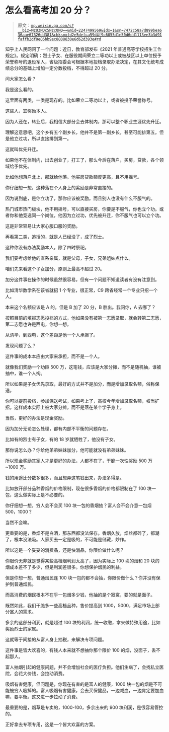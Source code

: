 # 怎么看高考加 20 分？

> 原文：[`mp.weixin.qq.com/s?__biz=MzU3NDc5Nzc0NQ==&mid=2247499569&idx=1&sn=7472c58a7d899bea636aae67326dd381&chksm=fd2e5defca59d4f9c6055d1e50d6dd1113ee3b3d91faffb2df8e86bb9ec8808830e6d62d393e#rd`](http://mp.weixin.qq.com/s?__biz=MzU3NDc5Nzc0NQ==&mid=2247499569&idx=1&sn=7472c58a7d899bea636aae67326dd381&chksm=fd2e5defca59d4f9c6055d1e50d6dd1113ee3b3d91faffb2df8e86bb9ec8808830e6d62d393e#rd)

知乎上人民网问了一个问题：近日，教育部发布《2021 年普通高等学校招生工作规定》。规定明确：烈士子女、在服役期间荣立二等功以上或被战区以上单位授予荣誉称号的退役军人，省级招委会可根据本地投档录取办法决定，在其文化统考成绩总分的基础上增加一定分数投档，不得超过 20 分。

问大家怎么看？ 

我是这么看的。

这里面有两类，一类是现存的。比如荣立二等功以上，或者被授予荣誉称号。 

这些人，宜奖励本人。

因为人还在，转业后，我相信大部分会去体制内，那可以整个职业生涯优先升迁。 

理解这意思吧，这个乡有五个副乡长，他并不是第一副乡长，甚至可能排第五。但是他立过功，所以直接排到第一。

这就叫优先升迁。

如果他不在体制内，出去创业了，打工了，那么今后在落户，买房，贷款，各个领域给予优先。 

比如他想落户北上，那就给他落。他买房贷款额度更高，且不用摇号。 

你仔细想一想，这种落在个人身上的奖励是非常直接的。 

因为说到底，是你立功了，那你应该被奖励。而且别人也没有什么不服气的。 

热门城市热门板块，他不用摇号，可以直接买房，你要是不服气，你也立个功。或者你和他竞选同一个岗位，他因为立过功，优先被升迁，你不服气也可以立个功。

这是非常容易让大家心服口服的奖励。

再看第二类，追授的，就是人已经没了，成了烈士。 

这种你没有办法奖励本人，除了四时祭祀。

我们要考虑给他的直系亲属，就是父母，子女，兄弟姐妹点什么。 

咱们先来看这个子女加分，原则上最高不超过 20。 

加分这件事在操作的时候虽然很容易，但有一个问题不知道读者有没有注意到。 

比如清华数学系在该省就招 1 个专业，很正常，C9 跨省经常一个专业只招一个人。

本来这个名额应该是 A 的，但是 B 加了 20 分，B 胜出。我问你，A 去哪了？ 

按照目前的填报志愿投档的方式，他如果没有被第一志愿录取，就会转第二志愿，第二志愿也许是西电，你想一想。

从清华，到西电，这个差距是他一个人承担了。

发现问题了么？ 

这件事的成本本应由大家来承担，而不是一个人。

就像我们奖励一个功臣 500 万，这笔钱，应该是大家分摊，而不是随机抽，谁被抽中，谁一个人掏。 

所以如果是子女优先录取，最好的方式并不是加分，而是增加录取名额，俗称保送。 

你可以提前投档，参加保送考试，如果考上了，高校今年增加录取名额，权当扩招。这样成本实际上被大家分摊，而不是落在某个学子身上。

当然，更好的办法是现金奖励。

因为加分无论怎么处理，都有内部不平衡的问题存在。

比如有的烈士有子女，有的 18 岁就牺牲了，他没有子女。

那你说怎么办？你给他弟弟妹妹加分，他可能就没有弟弟妹妹。

所以现金奖励其家人才是更好的办法，人都不在了，干脆一次性奖励 500 万~1000 万。 

钱的用途比分数多很多，而且想弄这笔钱出来，办法多得是。

比如放开部分品种香烟的价格限制，现在很多香烟的价格都限制在了 100 块一包，这么做实际上是不必要的。 

你仔细想一想，穷人会不会买 100 块一包的香烟抽？富人会不会介意一包烟 500，1000？

当然不会嘛。 

更重要的是，香烟不是白酒，那东西都没法保存。香烟久放，烟丝都碎了，都潮了，根本没法吸。人家买去一定是吸的，不可能是储藏，炒作。

所以这是一个妥妥的消费品，还是快消品，你限价做什么呢？ 

你限价无非就是觉得某些高档烟利润太高了，因为实际上 100 块的烟和 20 块的烟成本差不了多少，但是利润差很多。你想保护烟民的利益。 

但是你想一想，普通烟民连 100 块一包的都不会抽，你限价做什么？你并没有保护到普通烟民。

而高消费的烟民根本不在乎一包烟多少钱，他抽的是个寂寞，要的就是面子。

既然如此，我们干脆多一些高档品种，售价提高到 1000，5000，满足市场上部分富人的需求。

多余的这部分利润，就是超过 100 块的利润，统一收缴，拿来做特殊用途，比如奖励烈士的家属。

这就等于间接的从富人身上抽税，来解决专项问题。

这件事是皆大欢喜的，有钱人本来就不想抽你那个限价 100 的烟，没面子，丢不起那人。 

富人抽烟引起的健康问题，并不会增加社会的医疗负担。他们生病了，会找私立医院，会花大价钱，会拉动消费。 

吸烟有害健康，但问题是，你现在有害的是富人的健康，1000 块一包的烟是不可能被穷人吸掉的。富人吸烟有害健康，会去买保健品，一边减血，一边肯定要加血嘛，要平衡。这又进一步拉动了消费。 

最重要的是，烟草是专卖的，1000-100，多余出来的 900 块利润，是很容易管控的。 

正好拿去专项专用，这是一个皆大欢喜的方案。
